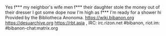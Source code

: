 Yes f*** my neighbor's wife  men f*** their daughter stole the money out of their dresser  I got some dope  now I'm high as f***  I'm ready for a shower  hi Provided by the Bibliotheca Anonoma. https://wiki.bibanon.org https://desuarchive.org https://rbt.asia , IRC: irc.rizon.net #bibanon, riot.im: #bibanon-chat:matrix.org